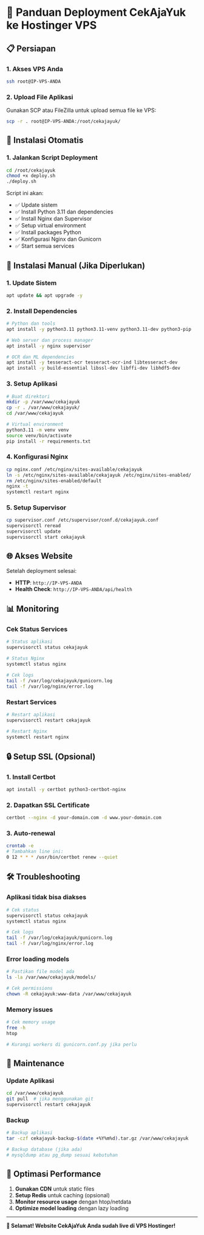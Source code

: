 # 🚀 Panduan Deployment CekAjaYuk ke Hostinger VPS

## 📋 Persiapan

### 1. Akses VPS Anda
```bash
ssh root@IP-VPS-ANDA
```

### 2. Upload File Aplikasi
Gunakan SCP atau FileZilla untuk upload semua file ke VPS:
```bash
scp -r . root@IP-VPS-ANDA:/root/cekajayuk/
```

## 🔧 Instalasi Otomatis

### 1. Jalankan Script Deployment
```bash
cd /root/cekajayuk
chmod +x deploy.sh
./deploy.sh
```

Script ini akan:
- ✅ Update sistem
- ✅ Install Python 3.11 dan dependencies
- ✅ Install Nginx dan Supervisor
- ✅ Setup virtual environment
- ✅ Install packages Python
- ✅ Konfigurasi Nginx dan Gunicorn
- ✅ Start semua services

## 🔧 Instalasi Manual (Jika Diperlukan)

### 1. Update Sistem
```bash
apt update && apt upgrade -y
```

### 2. Install Dependencies
```bash
# Python dan tools
apt install -y python3.11 python3.11-venv python3.11-dev python3-pip

# Web server dan process manager
apt install -y nginx supervisor

# OCR dan ML dependencies
apt install -y tesseract-ocr tesseract-ocr-ind libtesseract-dev
apt install -y build-essential libssl-dev libffi-dev libhdf5-dev
```

### 3. Setup Aplikasi
```bash
# Buat direktori
mkdir -p /var/www/cekajayuk
cp -r . /var/www/cekajayuk/
cd /var/www/cekajayuk

# Virtual environment
python3.11 -m venv venv
source venv/bin/activate
pip install -r requirements.txt
```

### 4. Konfigurasi Nginx
```bash
cp nginx.conf /etc/nginx/sites-available/cekajayuk
ln -s /etc/nginx/sites-available/cekajayuk /etc/nginx/sites-enabled/
rm /etc/nginx/sites-enabled/default
nginx -t
systemctl restart nginx
```

### 5. Setup Supervisor
```bash
cp supervisor.conf /etc/supervisor/conf.d/cekajayuk.conf
supervisorctl reread
supervisorctl update
supervisorctl start cekajayuk
```

## 🌐 Akses Website

Setelah deployment selesai:
- **HTTP**: `http://IP-VPS-ANDA`
- **Health Check**: `http://IP-VPS-ANDA/api/health`

## 📊 Monitoring

### Cek Status Services
```bash
# Status aplikasi
supervisorctl status cekajayuk

# Status Nginx
systemctl status nginx

# Cek logs
tail -f /var/log/cekajayuk/gunicorn.log
tail -f /var/log/nginx/error.log
```

### Restart Services
```bash
# Restart aplikasi
supervisorctl restart cekajayuk

# Restart Nginx
systemctl restart nginx
```

## 🔒 Setup SSL (Opsional)

### 1. Install Certbot
```bash
apt install -y certbot python3-certbot-nginx
```

### 2. Dapatkan SSL Certificate
```bash
certbot --nginx -d your-domain.com -d www.your-domain.com
```

### 3. Auto-renewal
```bash
crontab -e
# Tambahkan line ini:
0 12 * * * /usr/bin/certbot renew --quiet
```

## 🛠️ Troubleshooting

### Aplikasi tidak bisa diakses
```bash
# Cek status
supervisorctl status cekajayuk
systemctl status nginx

# Cek logs
tail -f /var/log/cekajayuk/gunicorn.log
tail -f /var/log/nginx/error.log
```

### Error loading models
```bash
# Pastikan file model ada
ls -la /var/www/cekajayuk/models/

# Cek permissions
chown -R cekajayuk:www-data /var/www/cekajayuk
```

### Memory issues
```bash
# Cek memory usage
free -h
htop

# Kurangi workers di gunicorn.conf.py jika perlu
```

## 📝 Maintenance

### Update Aplikasi
```bash
cd /var/www/cekajayuk
git pull  # jika menggunakan git
supervisorctl restart cekajayuk
```

### Backup
```bash
# Backup aplikasi
tar -czf cekajayuk-backup-$(date +%Y%m%d).tar.gz /var/www/cekajayuk

# Backup database (jika ada)
# mysqldump atau pg_dump sesuai kebutuhan
```

## 🎯 Optimasi Performance

1. **Gunakan CDN** untuk static files
2. **Setup Redis** untuk caching (opsional)
3. **Monitor resource usage** dengan htop/netdata
4. **Optimize model loading** dengan lazy loading

---

**🎉 Selamat! Website CekAjaYuk Anda sudah live di VPS Hostinger!**
